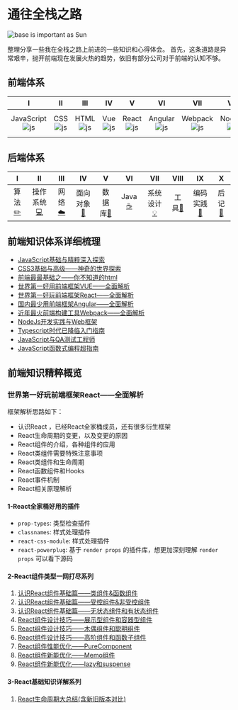 # 通往全栈之路

![base is important as Sun](https://img.alicdn.com/tfs/TB1wFk0lhz1gK0jSZSgXXavwpXa-1080-390.jpg "galaxy.jpg")

整理分享一些我在全栈之路上前进的一些知识和心得体会。
首先，这条道路是异常艰辛，抛开前端现在发展火热的趋势，依旧有部分公司对于前端的认知不够。

## 前端体系

| Ⅰ | Ⅱ | Ⅲ | Ⅳ | Ⅴ | Ⅵ | Ⅶ | Ⅷ | Ⅸ | Ⅹ | Ⅺ |
| :-:| :-: | :-: | :-: | :-: | :-: | :-: | :-: | :-: | :-: | :-: |
| JavaScript<br>![js][1] | CSS<br>![js][2] | HTML<br>![js][3] | Vue<br>![js][7] | React<br>![js][8] | Angular<br>![js][9] | Webpack<br>![js][4] | NodeJs<br>![js][5] | Typescript<br>![js][6] | Test<br>![js][10] | FP<br>![js][11] |

## 后端体系

| Ⅰ | Ⅱ | Ⅲ | Ⅳ | Ⅴ | Ⅵ | Ⅶ | Ⅷ | Ⅸ | Ⅹ |
| :--------: | :---------: | :---------: | :---------: | :---------: | :---------:| :---------: | :-------: | :-------:| :------:|
| 算法[:pencil2:](#pencil2-算法) | 操作系统[:computer:](#computer-操作系统)|网络[:cloud:](#cloud-网络) | 面向对象[:couple:](#couple-面向对象) |数据库[:floppy_disk:](#floppy_disk-数据库)| Java [:coffee:](#coffee-java)| 系统设计[:bulb:](#bulb-系统设计)| 工具[:hammer:](#hammer-工具)| 编码实践[:speak_no_evil:](#speak_no_evil-编码实践)| 后记[:memo:](#memo-后记) |

[1]: https://img.alicdn.com/tfs/TB1Jzk0loH1gK0jSZSyXXXtlpXa-32-32.svg
[2]: https://img.alicdn.com/tfs/TB1RT.1lkL0gK0jSZFAXXcA9pXa-32-32.svg
[3]: https://img.alicdn.com/tfs/TB1M_.1lkL0gK0jSZFAXXcA9pXa-32-32.svg
[4]: https://img.alicdn.com/tfs/TB1Ra34lhv1gK0jSZFFXXb0sXXa-32-32.svg
[5]: https://img.alicdn.com/tfs/TB1E0o0leL2gK0jSZPhXXahvXXa-32-32.svg
[6]: https://img.alicdn.com/tfs/TB1_G71loT1gK0jSZFrXXcNCXXa-32-32.svg
[7]: https://img.alicdn.com/tfs/TB1.a71loT1gK0jSZFrXXcNCXXa-32-32.svg
[8]: https://img.alicdn.com/tfs/TB1tRI0loY1gK0jSZFMXXaWcVXa-32-32.svg
[9]: https://img.alicdn.com/tfs/TB1On.1lkL0gK0jSZFAXXcA9pXa-32-32.svg
[10]: https://img.alicdn.com/tfs/TB1ktg4li_1gK0jSZFqXXcpaXXa-32-32.svg
[11]: https://img.alicdn.com/tfs/TB1E_M3lkY2gK0jSZFgXXc5OFXa-32-32.svg

## 前端知识体系详细梳理

* [JavaScript基础与精粹深入探索][61]
* [CSS3基础与高级——神奇的世界探索][62]
* [前端最最基础之——你不知道的html][63]
* [世界第一好用前端框架VUE——全面解析][64]
* [世界第一好玩前端框架React——全面解析][65]
* [国内最少用前端框架Angular——全面解析][66]
* [近年最火前端构建工具Webpack——全面解析][67]
* [NodeJs开发实践与Web框架][68]
* [Typescript时代已降临入门指南][69]
* [JavaScript与QA测试工程师][70]
* [JavaScript函数式编程超指南][71]

[61]: https://github.com/Martin-Shao/Road-to-FullStack/tree/master/javascript
[62]: https://github.com/Martin-Shao/Road-to-FullStack/tree/master/css
[63]: https://github.com/Martin-Shao/Road-to-FullStack/tree/master/html
[64]: https://github.com/Martin-Shao/Road-to-FullStack/tree/master/vue
[65]: https://github.com/Martin-Shao/Road-to-FullStack/tree/master/react
[66]: https://github.com/Martin-Shao/yideng-note/blob/master/fe-qa/FrontEnd-QA.md
[67]: https://github.com/Martin-Shao/yideng-note/tree/master/functional-programming
[68]: https://github.com/Martin-Shao/Road-to-FullStack
[69]: https://github.com/Martin-Shao/Road-to-FullStack
[70]: https://github.com/Martin-Shao/Road-to-FullStack
[71]: https://github.com/Martin-Shao/Road-to-FullStack

## 前端知识精粹概览

### 世界第一好玩前端框架React——全面解析

框架解析思路如下：
* 认识React ，已经React全家桶成员，还有很多衍生框架
* React生命周期的变更，以及变更的原因
* React组件的介绍，各种组件的应用
* React类组件需要特殊注意事项
* React类组件和生命周期
* React函数组件和Hooks
* React事件机制
* React相关原理解析

#### 1-React全家桶好用的插件

* `prop-types`: 类型检查插件
* `classnames`: 样式处理插件
* `react-css-module`: 样式处理插件
* `react-powerplug`: 基于 `render props` 的插件库，想更加深刻理解 `render props` 可以看下源码

#### 2-React组件类型一网打尽系列

1. [认识React组件基础篇——类组件&函数组件][31]
2. [认识React组件基础篇——受控组件&非受控组件][32]
3. [认识React组件基础篇——无状态组件和有状态组件][33]
4. [React组件设计技巧——展示型组件和容器型组件][34]
5. [React组件设计技巧——木偶组件和聪明组件][35]
6. [React组件设计技巧——高阶组件和函数子组件][36]
7. [React组件性能优化——PureComponent][37]
8. [React组件新能优化——Memo组件][38]
9. [React组件新能优化——lazy和suspense][39]

#### 3-React基础知识详解系列

1. [React生命周期大总结(含新旧版本对比)][41]

[31]: https://github.com/Martin-Shao/Road-to-FullStack/blob/master/react/articles/component1.md
[32]: https://github.com/Martin-Shao/Road-to-FullStack/blob/master/react/articles/component2.md
[33]: https://github.com/Martin-Shao/Road-to-FullStack/blob/master/react/articles/component3.md
[34]: https://github.com/Martin-Shao/Road-to-FullStack/blob/master/react/articles/component4.md
[35]: https://github.com/Martin-Shao/Road-to-FullStack/blob/master/react/articles/component5.md
[36]: https://github.com/Martin-Shao/Road-to-FullStack/blob/master/react/articles/component6.md
[37]: https://github.com/Martin-Shao/Road-to-FullStack/blob/master/react/articles/component7.md
[38]: https://github.com/Martin-Shao/Road-to-FullStack/blob/master/react/articles/component8.md
[39]: https://github.com/Martin-Shao/Road-to-FullStack/blob/master/react/articles/component9.md

[41]: https://github.com/Martin-Shao/Road-to-FullStack/blob/master/react/articles/about-lifecycle.md